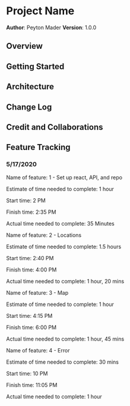 # Project Name

**Author**: Peyton Mader
**Version**: 1.0.0 

## Overview
<!-- Provide a high level overview of what this application is and why you are building it, beyond the fact that it's an assignment for this class. (i.e. What's your problem domain?) -->

## Getting Started
<!-- What are the steps that a user must take in order to build this app on their own machine and get it running? -->

## Architecture
<!-- Provide a detailed description of the application design. What technologies (languages, libraries, etc) you're using, and any other relevant design information. -->

## Change Log
<!-- Use this area to document the iterative changes made to your application as each feature is successfully implemented. Use time stamps. Here's an example:

01-01-2001 4:59pm - Application now has a fully-functional express server, with a GET route for the location resource. -->

## Credit and Collaborations
<!-- Give credit (and a link) to other people or resources that helped you build this application. -->

## Feature Tracking

### 5/17/2020

Name of feature: 1 - Set up react, API, and repo

Estimate of time needed to complete: 1 hour

Start time: 2 PM

Finish time: 2:35 PM

Actual time needed to complete: 35 Minutes

Name of feature: 2 - Locations

Estimate of time needed to complete: 1.5 hours

Start time: 2:40 PM

Finish time: 4:00 PM

Actual time needed to complete: 1 hour, 20 mins

Name of feature: 3 - Map

Estimate of time needed to complete: 1 hour

Start time: 4:15 PM

Finish time: 6:00 PM

Actual time needed to complete: 1 hour, 45 mins

Name of feature: 4 - Error

Estimate of time needed to complete: 30 mins 

Start time: 10 PM

Finish time: 11:05 PM

Actual time needed to complete: 1 hour